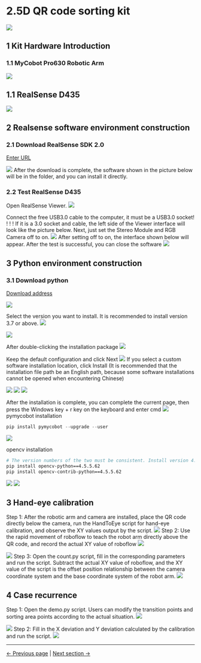 # 2.5D QR code sorting kit
<img src="../../resources/7-ExamplesRobotsUsing/2.5D/taojian.png" >


## 1 Kit Hardware Introduction
### 1.1 MyCobot Pro630 Robotic Arm

<img src="../../resources/4-FirstInstallAndUse/pro 630 cn.png" >

## 1.1 RealSense D435

<img src="../../resources/7-ExamplesRobotsUsing/2.5D/realsense.png" >

## 2 Realsense software environment construction
### 2.1 Download RealSense SDK 2.0
[Enter URL](https://github.com/IntelRealSense/librealsense/releases/tag/v2.50.0)

<img src="../../resources/7-ExamplesRobotsUsing/2.5D/sdk.png" >
After the download is complete, the software shown in the picture below will be in the folder, and you can install it directly.

### 2.2 Test RealSense D435
Open RealSense Viewer.
<img src="../../resources/7-ExamplesRobotsUsing/2.5D/ceshi.png" >

Connect the free USB3.0 cable to the computer, it must be a USB3.0 socket! ! ! ! If it is a 3.0 socket and cable, the left side of the Viewer interface will look like the picture below. Next, just set the Stereo Module and RGB Camera off to on.
<img src="../../resources/7-ExamplesRobotsUsing/2.5D/test1.png" >
After setting off to on, the interface shown below will appear. After the test is successful, you can close the software
<img src="../../resources/7-ExamplesRobotsUsing/2.5D/test2.png" >

## 3 Python environment construction
### 3.1 Download python
[Download address](https://www.python.org/downloads/windows/)

<img src="../../resources/7-ExamplesRobotsUsing/2.5D/python.png" >

Select the version you want to install. It is recommended to install version 3.7 or above.
<img src="../../resources/7-ExamplesRobotsUsing/2.5D/python1.png" >

<img src="../../resources/7-ExamplesRobotsUsing/2.5D/python2.png" >

After double-clicking the installation package
<img src="../../resources/7-ExamplesRobotsUsing/2.5D/python3.png" >

Keep the default configuration and click Next
<img src="../../resources/7-ExamplesRobotsUsing/2.5D/python4.png" >
If you select a custom software installation location, click Install
(It is recommended that the installation file path be an English path, because some software installations cannot be opened when encountering Chinese)

<img src="../../resources/7-ExamplesRobotsUsing/2.5D/python5.png" >

<img src="../../resources/7-ExamplesRobotsUsing/2.5D/python6.png" >

<img src="../../resources/7-ExamplesRobotsUsing/2.5D/python7.png" >

After the installation is complete, you can complete the current page, then press the Windows key + r key on the keyboard and enter cmd
<img src="../../resources/7-ExamplesRobotsUsing/2.5D/python8.png" >
pymycobot installation
   ```python
   pip install pymycobot --upgrade --user
   ```
<img src="../../resources/7-ExamplesRobotsUsing/2.5D/pymycobot1.png" >

opencv installation
```bash
# The version numbers of the two must be consistent. Install version 4.5.5.62 here.
pip install opencv-python==4.5.5.62
pip install opencv-contrib-python==4.5.5.62
```
<img src="../../resources/7-ExamplesRobotsUsing/2.5D/opencv1.png" >
<img src="../../resources/7-ExamplesRobotsUsing/2.5D/opencv2.png" >

## 3 Hand-eye calibration

Step 1: After the robotic arm and camera are installed, place the QR code directly below the camera, run the HandToEye script for hand-eye calibration, and observe the XY values output by the script.
<img src="../../resources/7-ExamplesRobotsUsing/2.5D/eye.png" >
Step 2: Use the rapid movement of roboflow to teach the robot arm directly above the QR code, and record the actual XY value of roboflow
<img src="../../resources/7-ExamplesRobotsUsing/2.5D/grap.png" >

<img src="../../resources/7-ExamplesRobotsUsing/2.5D/roboflow.png" >
Step 3: Open the count.py script, fill in the corresponding parameters and run the script. Subtract the actual XY value of roboflow, and the XY value of the script is the offset position relationship between the camera coordinate system and the base coordinate system of the robot arm.
<img src="../../resources/7-ExamplesRobotsUsing/2.5D/result.png" >

## 4 Case recurrence
Step 1: Open the demo.py script. Users can modify the transition points and sorting area points according to the actual situation.
<img src="../../resources/7-ExamplesRobotsUsing/2.5D/step2.png" >

<img src="../../resources/7-ExamplesRobotsUsing/2.5D/step3.png" >
Step 2: Fill in the X deviation and Y deviation calculated by the calibration and run the script.
<img src="../../resources/7-ExamplesRobotsUsing/2.5D/step1.png" >

---

[← Previous page](../3D/3D.md) | [Next section →](../draw/draw.md)